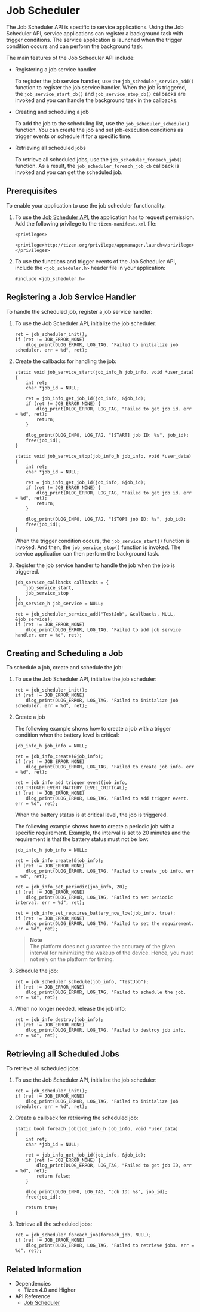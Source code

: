 # Job Scheduler

The Job Scheduler API is specific to service applications. Using the Job Scheduler API, service applications can register a background task with trigger conditions. The service application is launched when the trigger condition occurs and can perform the background task.

The main features of the Job Scheduler API include:

-   Registering a job service handler

    To register the job service handler, use the `job_scheduler_service_add()` function to register the job service handler. When the job is triggered, the `job_service_start_cb()` and `job_service_stop_cb()` callbacks are invoked and you can handle the background task in the callbacks.

-   Creating and scheduling a job

    To add the job to the scheduling list, use the `job_scheduler_schedule()` function. You can create the job and set job-execution conditions as trigger events or schedule it for a specific time.

-   Retrieving all scheduled jobs

    To retrieve all scheduled jobs, use the `job_scheduler_foreach_job()` function. As a result, the `job_scheduler_foreach_job_cb` callback is invoked and you can get the scheduled job.

## Prerequisites

To enable your application to use the job scheduler functionality:

1.  To use the [Job Scheduler API](../../api/common/latest/group__CAPI__JOB__SCHEDULER__MODULE.html), the application has to request permission. Add the following privilege to the `tizen-manifest.xml` file:

    ```
    <privileges>
       <privilege>http://tizen.org/privilege/appmanager.launch</privilege>
    </privileges>
    ```

2.  To use the functions and trigger events of the Job Scheduler API, include the `<job_scheduler.h>` header file in your application:

    ```
    #include <job_scheduler.h>
    ```

<a name="register"></a>
## Registering a Job Service Handler

To handle the scheduled job, register a job service handler:

1.  To use the Job Scheduler API, initialize the job scheduler:

    ```
    ret = job_scheduler_init();
    if (ret != JOB_ERROR_NONE)
        dlog_print(DLOG_ERROR, LOG_TAG, "Failed to initialize job scheduler. err = %d", ret);
    ```

2.  Create the callbacks for handling the job:

    ```
    static void job_service_start(job_info_h job_info, void *user_data)
    {
        int ret;
        char *job_id = NULL;

        ret = job_info_get_job_id(job_info, &job_id);
        if (ret != JOB_ERROR_NONE) {
            dlog_print(DLOG_ERROR, LOG_TAG, "Failed to get job id. err = %d", ret);
            return;
        }

        dlog_print(DLOG_INFO, LOG_TAG, "[START] job ID: %s", job_id);
        free(job_id);
    }

    static void job_service_stop(job_info_h job_info, void *user_data)
    {
        int ret;
        char *job_id = NULL;

        ret = job_info_get_job_id(job_info, &job_id);
        if (ret != JOB_ERROR_NONE) {
            dlog_print(DLOG_ERROR, LOG_TAG, "Failed to get job id. err = %d", ret);
            return;
        }

        dlog_print(DLOG_INFO, LOG_TAG, "[STOP] job ID: %s", job_id);
        free(job_id);
    }
    ```

    When the trigger condition occurs, the `job_service_start()` function is invoked. And then, the `job_service_stop()` function is invoked. The service application can then perform the background task.

3.  Register the job service handler to handle the job when the job is triggered.

    ```
    job_service_callbacks callbacks = {
        job_service_start,
        job_service_stop
    };
    job_service_h job_service = NULL;

    ret = job_scheduler_service_add("TestJob", &callbacks, NULL, &job_service);
    if (ret != JOB_ERROR_NONE)
        dlog_print(DLOG_ERROR, LOG_TAG, "Failed to add job service handler. err = %d", ret);
    ```

<a name="create"></a>
## Creating and Scheduling a Job

To schedule a job, create and schedule the job:

1.  To use the Job Scheduler API, initialize the job scheduler:

    ```
    ret = job_scheduler_init();
    if (ret != JOB_ERROR_NONE)
        dlog_print(DLOG_ERROR, LOG_TAG, "Failed to initialize job scheduler. err = %d", ret);
    ```

2.  Create a job

    The following example shows how to create a job with a trigger condition when the battery level is critical:

    ```
    job_info_h job_info = NULL;

    ret = job_info_create(&job_info);
    if (ret != JOB_ERROR_NONE)
        dlog_print(DLOG_ERROR, LOG_TAG, "Failed to create job info. err = %d", ret);

    ret = job_info_add_trigger_event(job_info, JOB_TRIGGER_EVENT_BATTERY_LEVEL_CRITICAL);
    if (ret != JOB_ERROR_NONE)
        dlog_print(DLOG_ERROR, LOG_TAG, "Failed to add trigger event. err = %d", ret);
    ```

    When the battery status is at critical level, the job is triggered.

    The following example shows how to create a periodic job with a specific requirement. Example, the interval is set to 20 minutes and the requirement is that the battery status must not be low:

    ```
    job_info_h job_info = NULL;

    ret = job_info_create(&job_info);
    if (ret != JOB_ERROR_NONE)
        dlog_print(DLOG_ERROR, LOG_TAG, "Failed to create job info. err = %d", ret);

    ret = job_info_set_periodic(job_info, 20);
    if (ret != JOB_ERROR_NONE)
        dlog_print(DLOG_ERROR, LOG_TAG, "Failed to set periodic interval. err = %d", ret);

    ret = job_info_set_requires_battery_now_low(job_info, true);
    if (ret != JOB_ERROR_NONE)
        dlog_print(DLOG_ERROR, LOG_TAG, "Failed to set the requirement. err = %d", ret);
    ```

    > **Note**  
    > The platform does not guarantee the accuracy of the given interval for minimizing the wakeup of the device. Hence, you must not rely on the platform for timing.

3.  Schedule the job:

    ```
    ret = job_scheduler_schedule(job_info, "TestJob");
    if (ret != JOB_ERROR_NONE)
        dlog_print(DLOG_ERROR, LOG_TAG, "Failed to schedule the job. err = %d", ret);
    ```

4.  When no longer needed, release the job info:

    ```
    ret = job_info_destroy(job_info);
    if (ret != JOB_ERROR_NONE)
        dlog_print(DLOG_ERROR, LOG_TAG, "Failed to destroy job info. err = %d", ret);
    ```

<a name="retrieve"></a>
## Retrieving all Scheduled Jobs

To retrieve all scheduled jobs:

1.  To use the Job Scheduler API, initialize the job scheduler:

    ```
    ret = job_scheduler_init();
    if (ret != JOB_ERROR_NONE)
        dlog_print(DLOG_ERROR, LOG_TAG, "Failed to initialize job scheduler. err = %d", ret);
    ```

2.  Create a callback for retrieving the scheduled job:

    ```
    static bool foreach_job(job_info_h job_info, void *user_data)
    {
        int ret;
        char *job_id = NULL;

        ret = job_info_get_job_id(job_info, &job_id);
        if (ret != JOB_ERROR_NONE) {
            dlog_print(DLOG_ERROR, LOG_TAG, "Failed to get job ID, err = %d", ret);
            return false;
        }

        dlog_print(DLOG_INFO, LOG_TAG, "Job ID: %s", job_id);
        free(job_id);

        return true;
    }
    ```

3.  Retrieve all the scheduled jobs:

    ```
    ret = job_scheduler_foreach_job(foreach_job, NULL);
    if (ret != JOB_ERROR_NONE)
        dlog_print(DLOG_ERROR, LOG_TAG, "Failed to retrieve jobs. err = %d", ret);
    ```

## Related Information
- Dependencies
  -  Tizen 4.0 and Higher
- API Reference
  - [Job Scheduler](../../api/common/latest/group__CAPI__JOB__SCHEDULER__MODULE.html)
